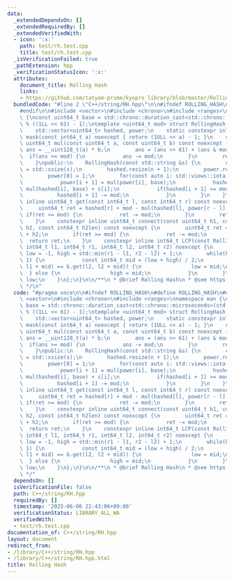 ```yaml
---
data:
  _extendedDependsOn: []
  _extendedRequiredBy: []
  _extendedVerifiedWith:
  - icon: ':x:'
    path: test/rh.test.cpp
    title: test/rh.test.cpp
  _isVerificationFailed: true
  _pathExtension: hpp
  _verificationStatusIcon: ':x:'
  attributes:
    document_title: Rolling Hash
    links:
    - https://github.com/tatyam-prime/kyopro_library/blob/master/RollingHash.cpp
  bundledCode: "#line 2 \"C++/string/RH.hpp\"\n\n#ifndef ROLLING_HASH\n#define ROLLING_HASH\n\
    #endif\n\n#include <vector>\n#include <chrono>\n#include <ranges>\nnamespace man\
    \ {\nconst uint64_t base = std::chrono::duration_cast<std::chrono::microseconds>(std::chrono::system_clock::now().time_since_epoch()).count()\
    \ % ((1LL << 61) - 1);\ntemplate <uint64_t mod> struct RollingHash {\nprivate:\n\
    \    std::vector<uint64_t> hashed, power;\n    static constexpr inline uint64_t\
    \ mask(const int64_t a) noexcept { return (1ULL << a) - 1; }\n    constexpr inline\
    \ uint64_t mul(const uint64_t a, const uint64_t b) const noexcept {\n        __uint128_t\
    \ ans = __uint128_t(a) * b;\n        ans = (ans >> 61) + (ans & mod);\n      \
    \  if(ans >= mod) {\n            ans -= mod;\n        }\n        return ans;\n\
    \    }\npublic:\n    RollingHash(const std::string &s) {\n        const int n\
    \ = std::ssize(s);\n        hashed.resize(n + 1);\n        power.resize(n + 1);\n\
    \        power[0] = 1;\n        for(const auto i: std::views::iota(0, n)) {\n\
    \            power[i + 1] = mul(power[i], base);\n            hashed[i + 1] =\
    \ mul(hashed[i], base) + s[i];\n            if(hashed[i + 1] >= mod) {\n     \
    \           hashed[i + 1] -= mod;\n            }\n        }\n    }\n    constexpr\
    \ inline uint64_t get(const int64_t l, const int64_t r) const noexcept {\n   \
    \     uint64_t ret = hashed[r] + mod - mul(hashed[l], power[r - l]);\n       \
    \ if(ret >= mod) {\n            ret -= mod;\n        }\n        return ret;\n\
    \    }\n    constexpr inline uint64_t connect(const uint64_t h1, const uint64_t\
    \ h2, const int64_t h2len) const noexcept {\n        uint64_t ret = mul(h1, power[h2len])\
    \ + h2;\n        if(ret >= mod) {\n            ret -= mod;\n        }\n      \
    \  return ret;\n    }\n    constexpr inline int64_t LCP(const RollingHash &b,\
    \ int64_t l1, int64_t r1, int64_t l2, int64_t r2) noexcept {\n        int64_t\
    \ low = -1, high = std::min(r1 - l1, r2 - l2) + 1;\n        while(high - low >\
    \ 1) {\n            const int64_t mid = (low + high) / 2;\n            if(get(l1,\
    \ l1 + mid) == b.get(l2, l2 + mid)) {\n                low = mid;\n          \
    \  } else {\n                high = mid;\n            }\n        }\n        return\
    \ low;\n    }\n};\n}\n\n/**\n * @brief Rolling Hash\n * @see https://github.com/tatyam-prime/kyopro_library/blob/master/RollingHash.cpp\n\
    \ */\n"
  code: "#pragma once\n\n#ifndef ROLLING_HASH\n#define ROLLING_HASH\n#endif\n\n#include\
    \ <vector>\n#include <chrono>\n#include <ranges>\nnamespace man {\nconst uint64_t\
    \ base = std::chrono::duration_cast<std::chrono::microseconds>(std::chrono::system_clock::now().time_since_epoch()).count()\
    \ % ((1LL << 61) - 1);\ntemplate <uint64_t mod> struct RollingHash {\nprivate:\n\
    \    std::vector<uint64_t> hashed, power;\n    static constexpr inline uint64_t\
    \ mask(const int64_t a) noexcept { return (1ULL << a) - 1; }\n    constexpr inline\
    \ uint64_t mul(const uint64_t a, const uint64_t b) const noexcept {\n        __uint128_t\
    \ ans = __uint128_t(a) * b;\n        ans = (ans >> 61) + (ans & mod);\n      \
    \  if(ans >= mod) {\n            ans -= mod;\n        }\n        return ans;\n\
    \    }\npublic:\n    RollingHash(const std::string &s) {\n        const int n\
    \ = std::ssize(s);\n        hashed.resize(n + 1);\n        power.resize(n + 1);\n\
    \        power[0] = 1;\n        for(const auto i: std::views::iota(0, n)) {\n\
    \            power[i + 1] = mul(power[i], base);\n            hashed[i + 1] =\
    \ mul(hashed[i], base) + s[i];\n            if(hashed[i + 1] >= mod) {\n     \
    \           hashed[i + 1] -= mod;\n            }\n        }\n    }\n    constexpr\
    \ inline uint64_t get(const int64_t l, const int64_t r) const noexcept {\n   \
    \     uint64_t ret = hashed[r] + mod - mul(hashed[l], power[r - l]);\n       \
    \ if(ret >= mod) {\n            ret -= mod;\n        }\n        return ret;\n\
    \    }\n    constexpr inline uint64_t connect(const uint64_t h1, const uint64_t\
    \ h2, const int64_t h2len) const noexcept {\n        uint64_t ret = mul(h1, power[h2len])\
    \ + h2;\n        if(ret >= mod) {\n            ret -= mod;\n        }\n      \
    \  return ret;\n    }\n    constexpr inline int64_t LCP(const RollingHash &b,\
    \ int64_t l1, int64_t r1, int64_t l2, int64_t r2) noexcept {\n        int64_t\
    \ low = -1, high = std::min(r1 - l1, r2 - l2) + 1;\n        while(high - low >\
    \ 1) {\n            const int64_t mid = (low + high) / 2;\n            if(get(l1,\
    \ l1 + mid) == b.get(l2, l2 + mid)) {\n                low = mid;\n          \
    \  } else {\n                high = mid;\n            }\n        }\n        return\
    \ low;\n    }\n};\n}\n\n/**\n * @brief Rolling Hash\n * @see https://github.com/tatyam-prime/kyopro_library/blob/master/RollingHash.cpp\n\
    \ */"
  dependsOn: []
  isVerificationFile: false
  path: C++/string/RH.hpp
  requiredBy: []
  timestamp: '2025-06-06 22:43:06+09:00'
  verificationStatus: LIBRARY_ALL_WA
  verifiedWith:
  - test/rh.test.cpp
documentation_of: C++/string/RH.hpp
layout: document
redirect_from:
- /library/C++/string/RH.hpp
- /library/C++/string/RH.hpp.html
title: Rolling Hash
---
```

